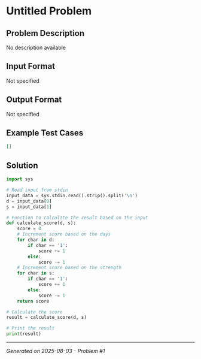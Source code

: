 # Untitled Problem

## Problem Description
No description available

## Input Format
Not specified

## Output Format
Not specified

## Example Test Cases
```json
[]
```

## Solution
```python
import sys

# Read input from stdin
input_data = sys.stdin.read().strip().split('\n')
d = input_data[0]
s = input_data[1]

# Function to calculate the result based on the input
def calculate_score(d, s):
    score = 0
    # Increment score based on the days
    for char in d:
        if char == '1':
            score += 1
        else:
            score -= 1
    # Increment score based on the strength
    for char in s:
        if char == '1':
            score += 1
        else:
            score -= 1
    return score

# Calculate the score
result = calculate_score(d, s)

# Print the result
print(result)
```

---
*Generated on 2025-08-03 - Problem #1*